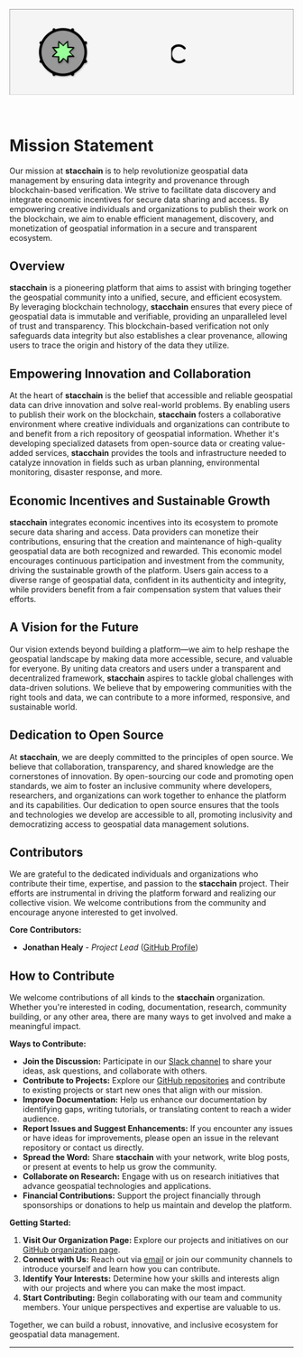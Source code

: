 <p align="left">
    <img src="stacchain-ghbanner.svg" alt="stacchain Logo" width="1000" />
</p>

<br/>

<h1>Mission Statement</h1>

Our mission at **stacchain** is to help revolutionize geospatial data management by ensuring data integrity and provenance through blockchain-based verification. We strive to facilitate data discovery and integrate economic incentives for secure data sharing and access. By empowering creative individuals and organizations to publish their work on the blockchain, we aim to enable efficient management, discovery, and monetization of geospatial information in a secure and transparent ecosystem.

<h2>Overview</h2>

**stacchain** is a pioneering platform that aims to assist with bringing together the geospatial community into a unified, secure, and efficient ecosystem. By leveraging blockchain technology, **stacchain** ensures that every piece of geospatial data is immutable and verifiable, providing an unparalleled level of trust and transparency. This blockchain-based verification not only safeguards data integrity but also establishes a clear provenance, allowing users to trace the origin and history of the data they utilize.

<h2>Empowering Innovation and Collaboration</h2>

At the heart of **stacchain** is the belief that accessible and reliable geospatial data can drive innovation and solve real-world problems. By enabling users to publish their work on the blockchain, **stacchain** fosters a collaborative environment where creative individuals and organizations can contribute to and benefit from a rich repository of geospatial information. Whether it's developing specialized datasets from open-source data or creating value-added services, **stacchain** provides the tools and infrastructure needed to catalyze innovation in fields such as urban planning, environmental monitoring, disaster response, and more.

<h2>Economic Incentives and Sustainable Growth</h2>

**stacchain** integrates economic incentives into its ecosystem to promote secure data sharing and access. Data providers can monetize their contributions, ensuring that the creation and maintenance of high-quality geospatial data are both recognized and rewarded. This economic model encourages continuous participation and investment from the community, driving the sustainable growth of the platform. Users gain access to a diverse range of geospatial data, confident in its authenticity and integrity, while providers benefit from a fair compensation system that values their efforts.

<h2>A Vision for the Future</h2>

Our vision extends beyond building a platform—we aim to help reshape the geospatial landscape by making data more accessible, secure, and valuable for everyone. By uniting data creators and users under a transparent and decentralized framework, **stacchain** aspires to tackle global challenges with data-driven solutions. We believe that by empowering communities with the right tools and data, we can contribute to a more informed, responsive, and sustainable world.

<h2>Dedication to Open Source</h2>

At **stacchain**, we are deeply committed to the principles of open source. We believe that collaboration, transparency, and shared knowledge are the cornerstones of innovation. By open-sourcing our code and promoting open standards, we aim to foster an inclusive community where developers, researchers, and organizations can work together to enhance the platform and its capabilities. Our dedication to open source ensures that the tools and technologies we develop are accessible to all, promoting inclusivity and democratizing access to geospatial data management solutions.

<h2>Contributors</h2>

We are grateful to the dedicated individuals and organizations who contribute their time, expertise, and passion to the **stacchain** project. Their efforts are instrumental in driving the platform forward and realizing our collective vision. We welcome contributions from the community and encourage anyone interested to get involved.

**Core Contributors:**

- **Jonathan Healy** - _Project Lead_ ([GitHub Profile](https://github.com/jonhealy1))

<h2>How to Contribute</h2>

We welcome contributions of all kinds to the **stacchain** organization. Whether you're interested in coding, documentation, research, community building, or any other area, there are many ways to get involved and make a meaningful impact.

**Ways to Contribute:**

- **Join the Discussion:** Participate in our [Slack channel](https://join.slack.com/t/stacchain/shared_invite/zt-2tlaz5mxy-zADeAydd4yqoK5MiOmZ1Qg) to share your ideas, ask questions, and collaborate with others.
- **Contribute to Projects:** Explore our [GitHub repositories](https://github.com/stacchain) and contribute to existing projects or start new ones that align with our mission.
- **Improve Documentation:** Help us enhance our documentation by identifying gaps, writing tutorials, or translating content to reach a wider audience.
- **Report Issues and Suggest Enhancements:** If you encounter any issues or have ideas for improvements, please open an issue in the relevant repository or contact us directly.
- **Spread the Word:** Share **stacchain** with your network, write blog posts, or present at events to help us grow the community.
- **Collaborate on Research:** Engage with us on research initiatives that advance geospatial technologies and applications.
- **Financial Contributions:** Support the project financially through sponsorships or donations to help us maintain and develop the platform.

**Getting Started:**

1. **Visit Our Organization Page:** Explore our projects and initiatives on our [GitHub organization page](https://github.com/stacchain).
2. **Connect with Us:** Reach out via [email](mailto:jonathan.d.healy@gmail.com) or join our community channels to introduce yourself and learn how you can contribute.
3. **Identify Your Interests:** Determine how your skills and interests align with our projects and where you can make the most impact.
4. **Start Contributing:** Begin collaborating with our team and community members. Your unique perspectives and expertise are valuable to us.

<!---
**Guidelines and Support:**

- **Contribution Guidelines:** Please review our [Contribution Guidelines](#) to understand our processes and expectations for contributors.
- **Code of Conduct:** We are committed to providing a welcoming and respectful environment. Please read our [Code of Conduct](#) before participating.
- **Contact Us:** If you have any questions or need assistance, feel free to [contact us](mailto:contact@stacchain.org).
--->

Together, we can build a robust, innovative, and inclusive ecosystem for geospatial data management.

---
